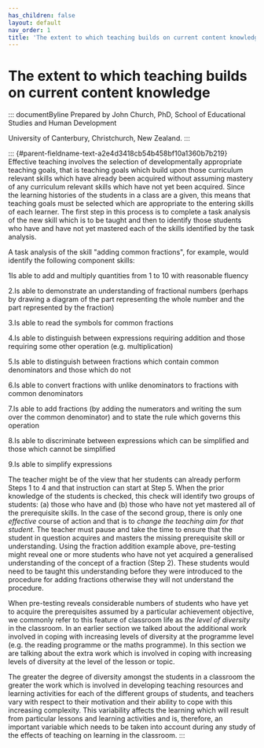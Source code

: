 ```yaml
---
has_children: false
layout: default
nav_order: 1
title: 'The extent to which teaching builds on current content knowledge '
---
```

# The extent to which teaching builds on current content knowledge 


::: documentByline
Prepared by John Church, PhD, School of Educational Studies and Human
Development

University of Canterbury, Christchurch, New Zealand.
:::

::: {#parent-fieldname-text-a2e4d3418cb54b458bf10a1360b7b219}
Effective teaching involves the selection of developmentally appropriate
teaching goals, that is teaching goals which build upon those curriculum
relevant skills which have already been acquired without assuming
mastery of any curriculum relevant skills which have not yet been
acquired. Since the learning histories of the students in a class are a
given, this means that teaching goals must be selected which are
appropriate to the entering skills of each learner. The first step in
this process is to complete a task analysis of the new skill which is to
be taught and then to identify those students who have and have not yet
mastered each of the skills identified by the task analysis.

A task analysis of the skill "adding common fractions", for example,
would identify the following component skills:

1Is able to add and multiply quantities from 1 to 10 with reasonable
fluency

2.Is able to demonstrate an understanding of fractional numbers (perhaps
by drawing a diagram of the part representing the whole number and the
part represented by the fraction)

3.Is able to read the symbols for common fractions

4.Is able to distinguish between expressions requiring addition and
those requiring some other operation (e.g. multiplication)

5.Is able to distinguish between fractions which contain common
denominators and those which do not

6.Is able to convert fractions with unlike denominators to fractions
with common denominators

7.Is able to add fractions (by adding the numerators and writing the sum
over the common denominator) and to state the rule which governs this
operation

8.Is able to discriminate between expressions which can be simplified
and those which cannot be simplified

9.Is able to simplify expressions

The teacher might be of the view that her students can already perform
Steps 1 to 4 and that instruction can start at Step 5. When the prior
knowledge of the students is checked, this check will identify two
groups of students: (a) those who have and (b) those who have not yet
mastered all of the prerequisite skills. In the case of the second
group, there is only one *effective* course of action and that is to
*change the teaching aim for that student*. The teacher must pause and
take the time to ensure that the student in question acquires and
masters the missing prerequisite skill or understanding. Using the
fraction addition example above, pre-testing might reveal one or more
students who have not yet acquired a generalised understanding of the
concept of a fraction (Step 2). These students would need to be taught
this understanding before they were introduced to the procedure for
adding fractions otherwise they will not understand the procedure.

When pre-testing reveals considerable numbers of students who have yet
to acquire the prerequisites assumed by a particular achievement
objective, we commonly refer to this feature of classroom life as *the
level of diversity* in the classroom. In an earlier section we talked
about the additional work involved in coping with increasing levels of
diversity at the programme level (e.g. the reading programme or the
maths programme). In this section we are talking about the extra work
which is involved in coping with increasing levels of diversity at the
level of the lesson or topic.

The greater the degree of diversity amongst the students in a classroom
the greater the work which is involved in developing teaching resources
and learning activities for each of the different groups of students,
and teachers vary with respect to their motivation and their ability to
cope with this increasing complexity. This variability affects the
learning which will result from particular lessons and learning
activities and is, therefore, an important variable which needs to be
taken into account during any study of the effects of teaching on
learning in the classroom.
:::
